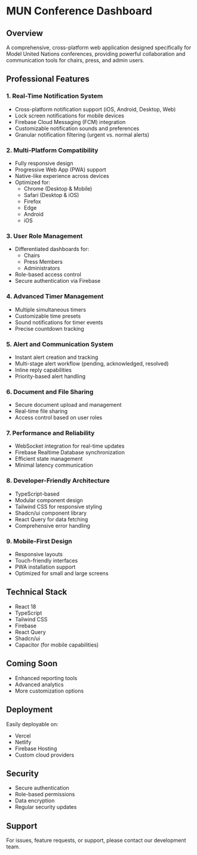 
# MUN Conference Dashboard

## Overview

A comprehensive, cross-platform web application designed specifically for Model United Nations conferences, providing powerful collaboration and communication tools for chairs, press, and admin users.

## Professional Features

### 1. Real-Time Notification System
- Cross-platform notification support (iOS, Android, Desktop, Web)
- Lock screen notifications for mobile devices
- Firebase Cloud Messaging (FCM) integration
- Customizable notification sounds and preferences
- Granular notification filtering (urgent vs. normal alerts)

### 2. Multi-Platform Compatibility
- Fully responsive design
- Progressive Web App (PWA) support
- Native-like experience across devices
- Optimized for:
  - Chrome (Desktop & Mobile)
  - Safari (Desktop & iOS)
  - Firefox
  - Edge
  - Android
  - iOS

### 3. User Role Management
- Differentiated dashboards for:
  - Chairs
  - Press Members
  - Administrators
- Role-based access control
- Secure authentication via Firebase

### 4. Advanced Timer Management
- Multiple simultaneous timers
- Customizable time presets
- Sound notifications for timer events
- Precise countdown tracking

### 5. Alert and Communication System
- Instant alert creation and tracking
- Multi-stage alert workflow (pending, acknowledged, resolved)
- Inline reply capabilities
- Priority-based alert handling

### 6. Document and File Sharing
- Secure document upload and management
- Real-time file sharing
- Access control based on user roles

### 7. Performance and Reliability
- WebSocket integration for real-time updates
- Firebase Realtime Database synchronization
- Efficient state management
- Minimal latency communication

### 8. Developer-Friendly Architecture
- TypeScript-based
- Modular component design
- Tailwind CSS for responsive styling
- Shadcn/ui component library
- React Query for data fetching
- Comprehensive error handling

### 9. Mobile-First Design
- Responsive layouts
- Touch-friendly interfaces
- PWA installation support
- Optimized for small and large screens

## Technical Stack
- React 18
- TypeScript
- Tailwind CSS
- Firebase
- React Query
- Shadcn/ui
- Capacitor (for mobile capabilities)

## Coming Soon
- Enhanced reporting tools
- Advanced analytics
- More customization options

## Deployment
Easily deployable on:
- Vercel
- Netlify
- Firebase Hosting
- Custom cloud providers

## Security
- Secure authentication
- Role-based permissions
- Data encryption
- Regular security updates

## Support
For issues, feature requests, or support, please contact our development team.
